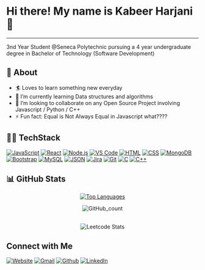 <h1 style="font-size:2em;">Hi there! My name is Kabeer Harjani 👋</h1>

---

3nd Year Student @Seneca Polytechnic pursuing a 4 year undergraduate degree in Bachelor of Technology (Software Development)

## 🧐 About

- 🏄‍ Loves to learn something new everyday
- 🌱 I’m currently learning Data structures and algorithms 
- 👯 I’m looking to collaborate on any Open Source Project involving Javascript / Python / C++
- ⚡ Fun fact: Equal is Not Always Equal in Javascript what????

## 👨‍💻 TechStack
[![JavaScript](https://img.shields.io/badge/JavaScript-ES6-yellow)](https://www.javascript.com/)
[![React](https://img.shields.io/badge/React-16.8-blue)](https://reactjs.org/)
[![Node.js](https://img.shields.io/badge/Node.js-14.17-green)](https://nodejs.org/)
[![VS Code](https://img.shields.io/badge/VS%20Code-1.60-purple)](https://code.visualstudio.com/)
[![HTML](https://img.shields.io/badge/HTML-5-orange)](https://developer.mozilla.org/en-US/docs/Web/HTML)
[![CSS](https://img.shields.io/badge/CSS-3-blue)](https://developer.mozilla.org/en-US/docs/Web/CSS)
[![MongoDB](https://img.shields.io/badge/MongoDB-latest-green)](https://www.mongodb.com/)
[![Bootstrap](https://img.shields.io/badge/Bootstrap-4.6-purple)](https://getbootstrap.com/)
[![MySQL](https://img.shields.io/badge/MySQL-8.0-blue)](https://www.mysql.com/)
[![JSON](https://img.shields.io/badge/JSON-ECMA%205-orange)](https://www.json.org/)
[![Jira](https://img.shields.io/badge/Jira-Software-blue)](https://www.atlassian.com/software/jira)
[![Git](https://img.shields.io/badge/Git-latest-orange)](https://git-scm.com/)
[![C](https://img.shields.io/badge/C-99-blue)](https://en.wikipedia.org/wiki/C_(programming_language))
[![C++](https://img.shields.io/badge/C++-17-green)](https://en.cppreference.com/w/cpp/17)

## 📊 GitHub Stats

<div align="center">
  
[![Top Languages](https://github-readme-stats.vercel.app/api/top-langs/?username=KabeerH&layout=compact&theme=radical)](https://github.com/KabeerH)

  <img src="https://streak-stats.demolab.com/?user=KabeerH&theme=radical" alt="GitHub_count">

  <br/>
  <br/>

  ![Leetcode Stats](https://leetcard.jacoblin.cool/HKabeer?theme=dark)


</div>

## Connect with Me
  <a href="https://kabeerharjani.netlify.app/"><img alt="Website" src="https://img.shields.io/badge/Website-%23000000.svg?&style=for-the-badge&logo=google-chrome&logoColor=white" /></a>
  <a href="mailto:kabeerharjani@gmail.com"><img alt="Gmail" src="https://img.shields.io/badge/Gmail-%23D14836.svg?&style=for-the-badge&logo=gmail&logoColor=white" /></a>
  <a href="https://github.com/KabeerH"><img alt="Github" src="https://img.shields.io/badge/GitHub-%2312100E.svg?&style=for-the-badge&logo=Github&logoColor=white" /></a>
  <a href="https://www.linkedin.com/in/kabeer-harjani-b3b124248/"><img alt="LinkedIn" src="https://img.shields.io/badge/linkedin-%230077B5.svg?&style=for-the-badge&logo=linkedin&logoColor=white" /></a>

